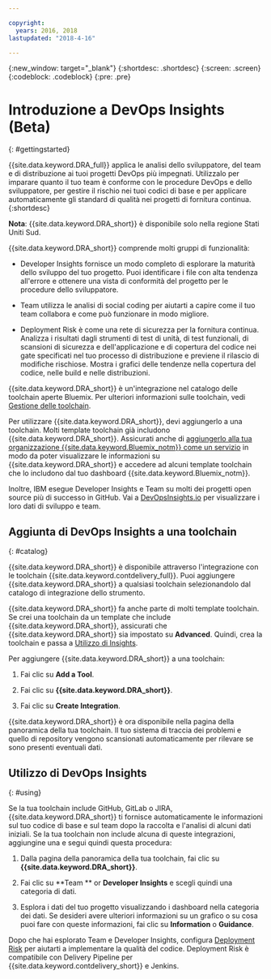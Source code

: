 ```yaml
---

copyright:
  years: 2016, 2018
lastupdated: "2018-4-16"

---
```


{:new_window: target="_blank"}
{:shortdesc: .shortdesc}
{:screen: .screen}
{:codeblock: .codeblock}
{:pre: .pre}

# Introduzione a DevOps Insights (Beta)
{: #gettingstarted}

{{site.data.keyword.DRA_full}} applica le analisi dello sviluppatore, del team e di distribuzione ai tuoi progetti DevOps più impegnati. Utilizzalo per imparare quanto il tuo team è conforme con le procedure DevOps e dello sviluppatore, per gestire il rischio nei tuoi codici di base e per applicare automaticamente gli standard di qualità nei progetti di fornitura continua.
{:shortdesc}

**Nota**: {{site.data.keyword.DRA_short}} è disponibile solo nella regione Stati Uniti Sud.

{{site.data.keyword.DRA_short}} comprende molti gruppi di funzionalità:

   * Developer Insights fornisce un modo completo di esplorare la maturità dello sviluppo del tuo progetto. Puoi identificare i file con alta tendenza all'errore e ottenere una vista di conformità del progetto per le procedure dello sviluppatore.

   * Team utilizza le analisi di social coding per aiutarti a capire come il tuo team collabora e come può funzionare in modo migliore.

   * Deployment Risk è come una rete di sicurezza per la fornitura continua. Analizza i risultati dagli strumenti di test di unità, di test funzionali, di scansioni di sicurezza e dell'applicazione e di copertura del codice nei gate specificati nel tuo processo di distribuzione e previene il rilascio di modifiche rischiose. Mostra i grafici delle tendenze nella copertura del codice, nelle build e nelle distribuzioni.

{{site.data.keyword.DRA_short}} è un'integrazione nel catalogo delle toolchain aperte Bluemix. Per ulteriori informazioni sulle toolchain, vedi [Gestione delle toolchain](/docs/services/ContinuousDelivery/toolchains_working.html).

Per utilizzare {{site.data.keyword.DRA_short}}, devi aggiungerlo a una toolchain. Molti template toolchain già includono {{site.data.keyword.DRA_short}}. Assicurati anche di [aggiungerlo alla tua organizzazione {{site.data.keyword.Bluemix_notm}} come un servizio](/docs/services/reqnsi.html) in modo da poter visualizzare le informazioni su {{site.data.keyword.DRA_short}} e accedere ad alcuni template toolchain che lo includono dal tuo dashboard {{site.data.keyword.Bluemix_notm}}.  

Inoltre, IBM esegue Developer Insights e Team su molti dei progetti open source più di successo in GitHub. Vai a [DevOpsInsights.io](http://devopsinsights.io/) per visualizzare i loro dati di sviluppo e team.

## Aggiunta di DevOps Insights a una toolchain
{: #catalog}

{{site.data.keyword.DRA_short}} è disponibile attraverso l'integrazione con le toolchain {{site.data.keyword.contdelivery_full}}. Puoi aggiungere {{site.data.keyword.DRA_short}} a qualsiasi toolchain selezionandolo dal catalogo di integrazione dello strumento.

{{site.data.keyword.DRA_short}} fa anche parte di molti template toolchain. Se crei una toolchain da un template che include {{site.data.keyword.DRA_short}}, assicurati che {{site.data.keyword.DRA_short}} sia impostato su **Advanced**. Quindi, crea la toolchain e passa a [Utilizzo di Insights](/docs/services/DevOpsInsights/index.html#using).

Per aggiungere {{site.data.keyword.DRA_short}} a una toolchain:

1. Fai clic su **Add a Tool**.

2. Fai clic su **{{site.data.keyword.DRA_short}}**.

3. Fai clic su **Create Integration**.

{{site.data.keyword.DRA_short}} è ora disponibile nella pagina della panoramica della tua toolchain. Il tuo sistema di traccia dei problemi e quello di repository vengono scansionati automaticamente per rilevare se sono presenti eventuali dati.

## Utilizzo di DevOps Insights
{: #using}

Se la tua toolchain include GitHub, GitLab o JIRA, {{site.data.keyword.DRA_short}} ti fornisce automaticamente le informazioni sul tuo codice di base e sul team dopo la raccolta e l'analisi di alcuni dati iniziali. Se la tua toolchain non include alcuna di queste integrazioni, aggiungine una e segui quindi questa procedura:

1. Dalla pagina della panoramica della tua toolchain, fai clic su **{{site.data.keyword.DRA_short}}**.

2. Fai clic su **Team ** or **Developer Insights** e scegli quindi una categoria di dati.

3. Esplora i dati del tuo progetto visualizzando i dashboard nella categoria dei dati. Se desideri avere ulteriori informazioni su un grafico o su cosa puoi fare con queste informazioni, fai clic su **Information** o **Guidance**.

Dopo che hai esplorato Team e Developer Insights, configura [Deployment Risk](/docs/services/DevOpsInsights/about_risk.html) per aiutarti a implementare la qualità del codice. Deployment Risk è compatibile con Delivery Pipeline per {{site.data.keyword.contdelivery_short}} e Jenkins.
